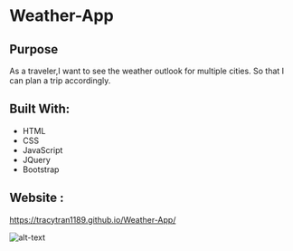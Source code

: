 # **Weather-App**
## **Purpose**
As a traveler,I want to see the weather outlook for multiple cities.
So that I can plan a trip accordingly.

> 
## **Built With:**

+ HTML
+ CSS
+ JavaScript
+ JQuery
+ Bootstrap

## **Website** :
https://tracytran1189.github.io/Weather-App/

![alt-text](assets/Image/website.jpg)